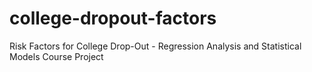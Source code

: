 # college-dropout-factors
Risk Factors for College Drop-Out - Regression Analysis and Statistical Models Course Project
